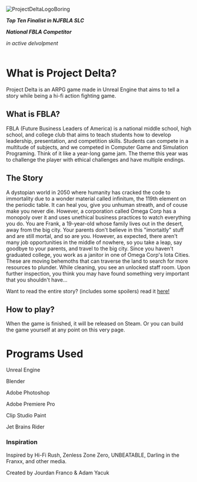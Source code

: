 ![ProjectDeltaLogoBoring](https://github.com/user-attachments/assets/b8bf398c-bff4-4e5b-9ce0-c0ac406a9425)

***Top Ten Finalist in NJFBLA SLC***

***National FBLA Competitor***

*in active delvolpment*
<br/><br/>

# What is Project Delta?
Project Delta is an ARPG game made in Unreal Engine that aims to tell a story while being a hi-fi action fighting game.

## What is FBLA?
FBLA (Future Business Leaders of America) is a national middle school, high school, and college club that aims to teach students how to develop leadership, presentation, and competition skills. Students can compete in a multitude of subjects, and we competed in Computer Game and Simulation Programing. Think of it like a year-long game jam. The theme this year was to challenge the player with ethical challenges and have multiple endings.

## The Story
A dystopian world in 2050 where humanity has cracked the code to immortality due to a wonder material called infinitum, the 119th element on the periodic table. It can heal you, give you unhuman streath, and of couse make you never die.  However, a corporation called Omega Corp has a monopoly over it and uses unethical business practices to watch everything you do. You are Frank, a 19-year-old whose family lives out in the desert, away from the big city. Your parents don't believe in this "imortaitly" stuff and are still mortal, and so are you. However, as expected, there aren't many job opportunities in the middle of nowhere, so you take a leap, say goodbye to your parents, and travel to the big city. Since you haven't graduated college, you work as a janitor in one of Omega Corp's Iota Cities. These are moving behemoths that can traverse the land to search for more resources to plunder. While cleaning, you see an unlocked staff room. Upon further inspection, you think you may have found something very important that you shouldn't have...

Want to read the entire story? (includes some spoilers) read it [here!](https://docs.google.com/document/d/1VaJvP5qZ1ptUOvwy_xBoYjaiugy-H03v3adusL2v7Co/edit?tab=t.0)

## How to play?
When the game is finished, it will be released on Steam. Or you can build the game yourself at any point on this very page.

# Programs Used

Unreal Engine

Blender

Adobe Photoshop

Adobe Premiere Pro

Clip Studio Paint

Jet Brains Rider

### Inspiration

Inspired by Hi-Fi Rush, Zenless Zone Zero, UNBEATABLE, Darling in the Franxx, and other media.

Created by Jourdan Franco & Adam Yacuk

